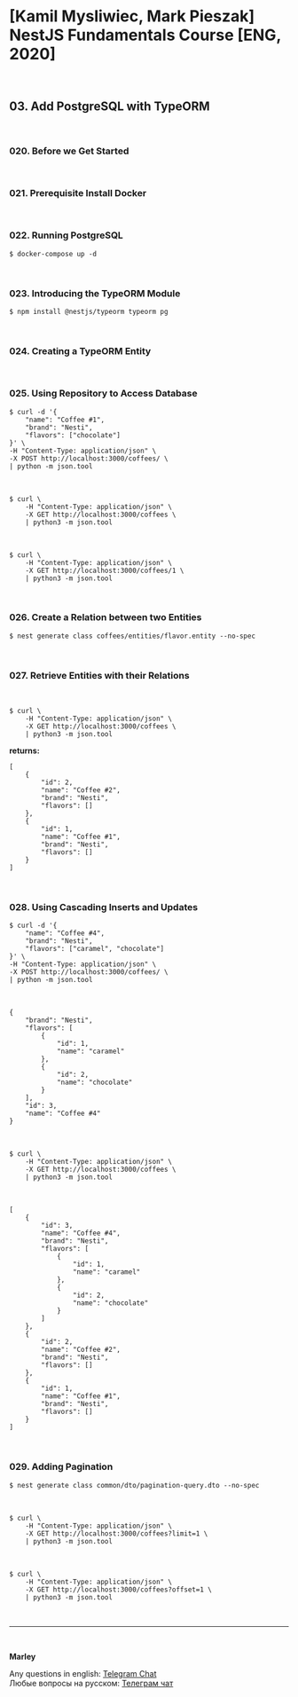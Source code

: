 # [Kamil Mysliwiec, Mark Pieszak] NestJS Fundamentals Course [ENG, 2020]

<br/>

## 03. Add PostgreSQL with TypeORM

<br/>

### 020. Before we Get Started

<br/>

### 021. Prerequisite Install Docker

<br/>

### 022. Running PostgreSQL

    $ docker-compose up -d

<br/>

### 023. Introducing the TypeORM Module

    $ npm install @nestjs/typeorm typeorm pg

<br/>

### 024. Creating a TypeORM Entity

<br/>

### 025. Using Repository to Access Database

```
$ curl -d '{
    "name": "Coffee #1",
    "brand": "Nesti",
    "flavors": ["chocolate"]
}' \
-H "Content-Type: application/json" \
-X POST http://localhost:3000/coffees/ \
| python -m json.tool
```

<br/>

```
$ curl \
    -H "Content-Type: application/json" \
    -X GET http://localhost:3000/coffees \
    | python3 -m json.tool
```

<br/>

```
$ curl \
    -H "Content-Type: application/json" \
    -X GET http://localhost:3000/coffees/1 \
    | python3 -m json.tool
```

<br/>

### 026. Create a Relation between two Entities

    $ nest generate class coffees/entities/flavor.entity --no-spec

<br/>

### 027. Retrieve Entities with their Relations

<br/>

```
$ curl \
    -H "Content-Type: application/json" \
    -X GET http://localhost:3000/coffees \
    | python3 -m json.tool
```

**returns:**

```
[
    {
        "id": 2,
        "name": "Coffee #2",
        "brand": "Nesti",
        "flavors": []
    },
    {
        "id": 1,
        "name": "Coffee #1",
        "brand": "Nesti",
        "flavors": []
    }
]

```

<br/>

### 028. Using Cascading Inserts and Updates

```
$ curl -d '{
    "name": "Coffee #4",
    "brand": "Nesti",
    "flavors": ["caramel", "chocolate"]
}' \
-H "Content-Type: application/json" \
-X POST http://localhost:3000/coffees/ \
| python -m json.tool
```

<br/>

```
{
    "brand": "Nesti",
    "flavors": [
        {
            "id": 1,
            "name": "caramel"
        },
        {
            "id": 2,
            "name": "chocolate"
        }
    ],
    "id": 3,
    "name": "Coffee #4"
}
```

<br/>

```
$ curl \
    -H "Content-Type: application/json" \
    -X GET http://localhost:3000/coffees \
    | python3 -m json.tool
```

<br/>

```
[
    {
        "id": 3,
        "name": "Coffee #4",
        "brand": "Nesti",
        "flavors": [
            {
                "id": 1,
                "name": "caramel"
            },
            {
                "id": 2,
                "name": "chocolate"
            }
        ]
    },
    {
        "id": 2,
        "name": "Coffee #2",
        "brand": "Nesti",
        "flavors": []
    },
    {
        "id": 1,
        "name": "Coffee #1",
        "brand": "Nesti",
        "flavors": []
    }
]

```

<br/>

### 029. Adding Pagination

    $ nest generate class common/dto/pagination-query.dto --no-spec

<br/>

```
$ curl \
    -H "Content-Type: application/json" \
    -X GET http://localhost:3000/coffees?limit=1 \
    | python3 -m json.tool
```

<br/>

```
$ curl \
    -H "Content-Type: application/json" \
    -X GET http://localhost:3000/coffees?offset=1 \
    | python3 -m json.tool
```

<br/>

---

<br/>

**Marley**

Any questions in english: <a href="https://jsdev.org/chat/">Telegram Chat</a>  
Любые вопросы на русском: <a href="https://jsdev.ru/chat/">Телеграм чат</a>
